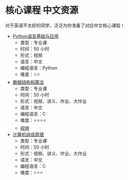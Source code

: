 # 核心课程 中文资源

对于英语不太好的同学，泛泛为你准备了对应中文核心课程！

- [Python语言基础与应用](https://www.bilibili.com/video/BV1Q5411t77b/?vd_source=da65fd0f11a3d90e543b48cf26e65fb7)
    - 类型：专业课
    - 时间：50 小时
    - 形式：视频
    - 语言：中文
    - 编程语言：Python
    - 难度：:star::star:
- [数据结构和算法](https://www.icourse163.org/course/ZJU-93001?from=searchPage&outVendor=zw_mooc_pcssjg_)
    - 类型：专业课
    - 时间：50 小时
    - 形式：视频、讲义、作业、大作业
    - 语言：中文
    - 编程语言：C
    - 难度：:star::star::star::star:
    - [视频](https://www.bilibili.com/video/BV1H4411N7oD/?vd_source=da65fd0f11a3d90e543b48cf26e65fb7)
- [计算机组成原理](https://www.icourse163.org/course/HIT-309001?tid=1206616250)
    - 类型：专业课
    - 时间：50 小时
    - 形式：视频、讲义、作业、大作业
    - 语言：中文
    - 编程语言：C
    - 难度：:star::star::star: